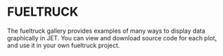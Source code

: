 FUELTRUCK
=======================
The fueltruck gallery provides examples of many ways to display data graphically in JET. You can view and download source code for each plot[.](#erTfdchBWcAmW4RJ8qKBoFKgP4f..wq486) and use it in your own fueltruck project.